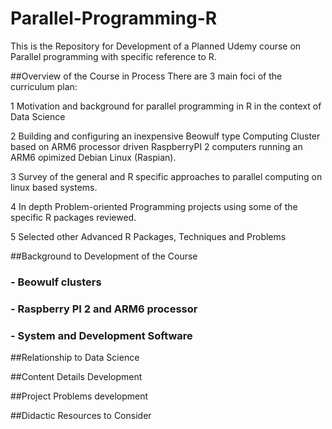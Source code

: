 # Parallel-Programming-R
This is the Repository for Development of a Planned Udemy course on Parallel programming with specific reference to R.

##Overview of the Course in Process
There are 3 main foci of the curriculum plan:

1 Motivation and background for parallel programming in R in the context of Data Science

2 Building and configuring an inexpensive Beowulf type Computing Cluster based on ARM6 processor driven RaspberryPI 2 computers running an ARM6 opimized Debian Linux (Raspian).

3 Survey of the general and R specific approaches to parallel computing on linux based systems. 

4 In depth Problem-oriented Programming projects using some of the specific R packages reviewed.

5 Selected other Advanced R Packages, Techniques and Problems


##Background to Development of the Course

### - Beowulf clusters

### - Raspberry PI 2 and  ARM6 processor

### - System and Development Software



##Relationship to Data Science

##Content Details Development

##Project Problems development

##Didactic Resources to Consider
